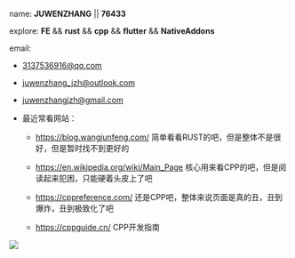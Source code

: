 name: **JUWENZHANG** || **76433**

explore: **FE** && **rust** && **cpp** && **flutter** && **NativeAddons**

email:

* 3137536916@qq.com

* juwenzhang_jzh@outlook.com

* juwenzhangjzh@gmail.com

* 最近常看网站：
  
  * https://blog.wangjunfeng.com/ 简单看看RUST的吧，但是整体不是很好，但是暂时找不到更好的
 
  * https://en.wikipedia.org/wiki/Main_Page 核心用来看CPP的吧，但是阅读起来犯困，只能硬着头皮上了吧
 
  * https://cppreference.com/ 还是CPP吧，整体来说页面是真的丑，丑到爆炸，丑到极致化了吧
 
  * https://cppguide.cn/ CPP开发指南

![](https://github-readme-stats.vercel.app/api/top-langs/?username=juwenzhang&layout=compact&langs_count=20)
